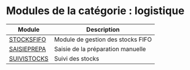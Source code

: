 # Modules de la catégorie : logistique

|Module|Description|
|---|---|
|[STOCKSFIFO](stocksfifo.md)|Module de gestion des stocks FIFO|
|[SAISIEPREPA](saisieprepa.md)|Saisie de la préparation manuelle|
|[SUIVISTOCKS](suivistocks.md)|Suivi des stocks|
